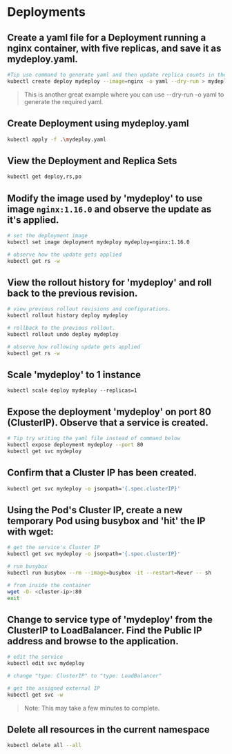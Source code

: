 # Deployments

## Create a yaml file for a Deployment running a nginx container, with five replicas, and save it as mydeploy.yaml.

```bash
#Tip use command to generate yaml and then update replica counts in the yaml
kubectl create deploy mydeploy --image=nginx -o yaml --dry-run > mydeploy.yaml
```
> This is another great example where you can use --dry-run -o yaml to generate the required yaml.

## Create Deployment using mydeploy.yaml

```bash
kubectl apply -f .\mydeploy.yaml
```

## View the Deployment and Replica Sets

```bash
kubectl get deploy,rs,po
```

## Modify the image used by 'mydeploy' to use image ```nginx:1.16.0``` and observe the update as it's applied. 

```bash
# set the deployment image
kubectl set image deployment mydeploy mydeploy=nginx:1.16.0

# observe how the update gets applied 
kubectl get rs -w
```

## View the rollout history for 'mydeploy' and roll back to the previous revision.

```bash
# view previous rollout revisions and configurations.
kubectl rollout history deploy mydeploy

# rollback to the previous rollout.
kubectl rollout undo deploy mydeploy

# observe how rollowing update gets applied 
kubectl get rs -w
```


## Scale 'mydeploy' to 1 instance 

```
kubectl scale deploy mydeploy --replicas=1
```

## Expose the deployment 'mydeploy' on port 80 (ClusterIP). Observe that a service is created.

```bash
# Tip try writing the yaml file instead of command below
kubectl expose deployment mydeploy --port 80
kubectl get svc mydeploy
```

## Confirm that a Cluster IP has been created.

```bash
kubectl get svc mydeploy -o jsonpath='{.spec.clusterIP}'
```

## Using the Pod's Cluster IP, create a new temporary Pod using busybox and 'hit' the IP with wget:

```bash
# get the service's Cluster IP
kubectl get svc mydeploy -o jsonpath='{.spec.clusterIP}'

# run busybox
kubectl run busybox --rm --image=busybox -it --restart=Never -- sh

# from inside the container
wget -O- <cluster-ip>:80
exit
```

## Change to service type of 'mydeploy' from the ClusterIP to LoadBalancer. Find the Public IP address and browse to the application.

```bash
# edit the service
kubectl edit svc mydeploy

# change "type: ClusterIP" to "type: LoadBalancer"

# get the assigned external IP
kubectl get svc -w
```
> Note: This may take a few minutes to complete.

## Delete all resources in the current namespace 

```bash
kubectl delete all --all
```
